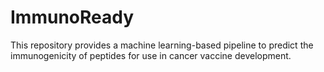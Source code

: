 # ImmunoReady
This repository provides a machine learning-based pipeline to predict the immunogenicity of peptides for use in cancer vaccine development. 
